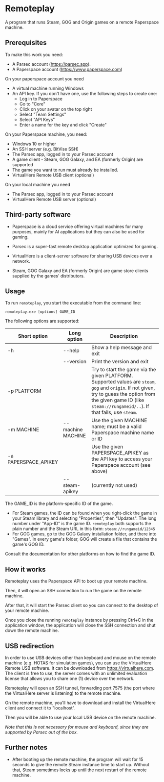 # Remoteplay


A program that runs Steam, GOG and Origin games on a remote Paperspace machine.

## Prerequisites

To make this work you need:

* A Parsec account (https://parsec.app).
* A Paperspace account (https://www.paperspace.com)

On your paperspace account you need

* A virtual machine running Windows
* An API key. If you don't have one, use the following steps to create one:
  * Log in to Paperspace
  * Go to "Core"
  * Click on your avatar on the top right
  * Select "Team Settings"
  * Select "API Keys"
  * Enter a name for the key and click "Create"

On your Paperspace machine, you need:
* Windows 10 or higher
* An SSH server (e.g. BitVise SSH)
* The Parsec app, logged in to your Parsec account
* A game client - Steam, GOG Galaxy, and EA (formerly Origin) are supported
* The game you want to run must already be installed.
* VirtualHere Remote USB client (optional) 

On your local machine you need

* The Parsec app, logged in to your Parsec account
* VirtualHere Remote USB server (optional)

## Third-party software

* Paperspace is a cloud service offering virtual machines for many purposes, mainly for AI applications but they can also be used for gaming.

* Parsec is a super-fast remote desktop application optimized for gaming.

* VirtualHere is a client-server software for sharing USB devices over a network.

* Steam, GOG Galaxy and EA (formerly Origin) are game store clients supplied by the games' distributors.


## Usage

To run `remoteplay`, you start the executable from the command line:

```
remoteplay.exe [options] GAME_ID
```

The following options are supported:

| Short option | Long option | Description |
| -- | -- | -- |
| -h  | --help | Show a help message and exit |
|  | --version | Print the version and exit |
| -p PLATFORM| | Try to start the game via the given PLATFORM. Supported values are `steam`, `gog` and `origin`. If not given, try to guess the option from the given game ID (like `steam://rungameid/..`). If that fails, use `steam`. |
| -m MACHINE | --machine MACHINE | Use the given MACHINE name; must be a valid Paperspace machine name or ID |
| -a PAPERSPACE_APIKEY | | Use the given PAPERSPACE_APIKEY as the API key to access your Paperspace account (see above) |
| | --steam-apikey | (currently not used) |

The GAME_ID is the platform-specific ID of the game.

* For Steam games, the ID can be found when you right-click the game in your Steam library and selecting "Properties", then "Updates". The long number under "App-ID" is the game ID. `remoteplay` both supports the plain number and the Steam URL in this form: `steam://rungameid/12345`
* For GOG games, go to the GOG Galaxy installation folder, and there into "Games". In every game's folder, GOG will create a file that contains the game's GOG ID.

Consult the documentation for other platforms on how to find the game ID.

## How it works

Remoteplay uses the Paperspace API to boot up your remote machine.

Then, it will open an SSH connection to run the game on the remote machine.

After that, it will start the Parsec client so you can connect to the desktop of your remote machine.

Once you close the running `remoteplay` instance by pressing Ctrl+C in the application window, the application will close the SSH connection and shut down the remote machine.

## USB redirection

In order to use USB devices other than keyboard and mouse on the remote machine (e.g. HOTAS for simulation games), you can use the VirtualHere Remote USB software. It can be downloaded from https://virtualhere.com. The client is free to use, the server comes with an unlimited evaluation license that allows you to share one (1) device over the network.

Remoteplay will open an SSH tunnel, forwarding port 7575 (the port where the VirtualHere server is listening) to the remote machine.

On the remote machine, you'll have to download and install the VirtualHere client and connect it to "localhost".

Then you will be able to use your local USB device on the remote machine.

_Note that this is not necessary for mouse and keyboard, since they are supported by Parsec out of the box._

## Further notes

* After booting up the remote machine, the program will wait for 15 seconds to give the remote Steam instance time to start up. Without that, Steam sometimes locks up until the next restart of the remote machine.
